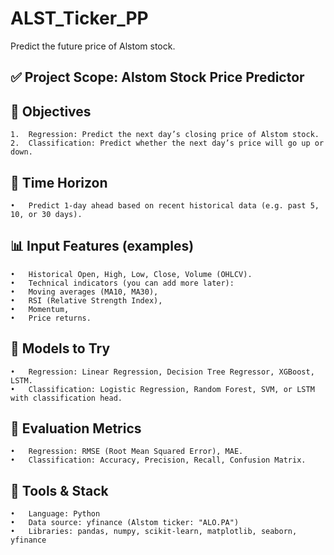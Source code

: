 # ALST_Ticker_PP

Predict the future price of Alstom stock.

## ✅ Project Scope: Alstom Stock Price Predictor

## 🎯 Objectives
	1.	Regression: Predict the next day’s closing price of Alstom stock.
	2.	Classification: Predict whether the next day’s price will go up or down.

## 📅 Time Horizon
	•	Predict 1-day ahead based on recent historical data (e.g. past 5, 10, or 30 days).

## 📊 Input Features (examples)
	•	Historical Open, High, Low, Close, Volume (OHLCV).
	•	Technical indicators (you can add more later):
	•	Moving averages (MA10, MA30),
	•	RSI (Relative Strength Index),
	•	Momentum,
	•	Price returns.

## 🧠 Models to Try
	•	Regression: Linear Regression, Decision Tree Regressor, XGBoost, LSTM.
	•	Classification: Logistic Regression, Random Forest, SVM, or LSTM with classification head.

## 🧪 Evaluation Metrics
	•	Regression: RMSE (Root Mean Squared Error), MAE.
	•	Classification: Accuracy, Precision, Recall, Confusion Matrix.

## 🧰 Tools & Stack
	•	Language: Python
	•	Data source: yfinance (Alstom ticker: "ALO.PA")
	•	Libraries: pandas, numpy, scikit-learn, matplotlib, seaborn, yfinance
